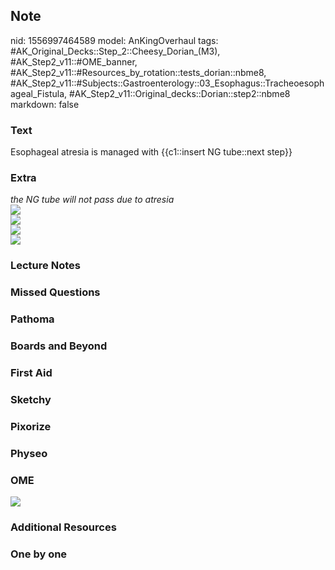 ## Note
nid: 1556997464589
model: AnKingOverhaul
tags: #AK_Original_Decks::Step_2::Cheesy_Dorian_(M3), #AK_Step2_v11::#OME_banner, #AK_Step2_v11::#Resources_by_rotation::tests_dorian::nbme8, #AK_Step2_v11::#Subjects::Gastroenterology::03_Esophagus::Tracheoesophageal_Fistula, #AK_Step2_v11::Original_decks::Dorian::step2::nbme8
markdown: false

### Text
Esophageal atresia is managed with {{c1::insert NG tube::next step}}

### Extra
<div>
  <i>the NG tube will not pass due to atresia</i>
</div>
<div>
  <div>
    <i><img src="paste-726321919426561.jpg"></i>
  </div>
  <div>
    <i><img src="paste-715683285434369_1505754167063.jpg"></i>
    <div>
      <i><img src="afdgm.png"></i>
    </div>
  </div>
</div>
<div>
  <i><img src="paste-699499848663041.jpg"></i>
</div>

### Lecture Notes


### Missed Questions


### Pathoma


### Boards and Beyond


### First Aid


### Sketchy


### Pixorize


### Physeo


### OME
<div class="ome-widget">
  <a href="https://onlinemeded.org?ref=anki"><img src=
  "_OME_AnkiFlashcards_General_4.png"></a>
</div>

### Additional Resources


### One by one

